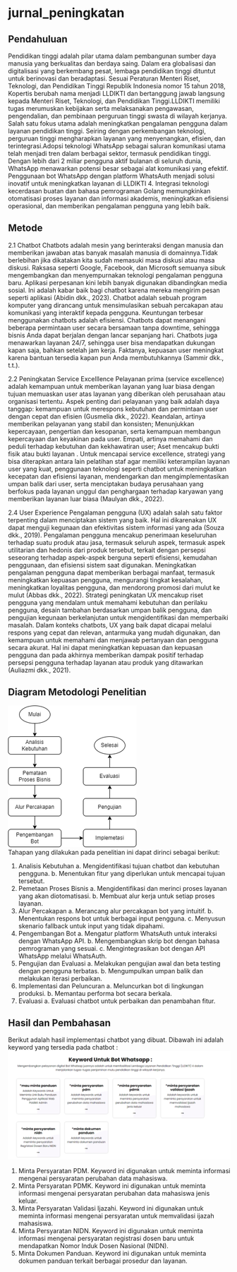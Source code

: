 # jurnal_peningkatan
## Pendahuluan
Pendidikan tinggi adalah pilar utama dalam pembangunan sumber daya manusia yang berkualitas dan berdaya saing. Dalam era globalisasi dan digitalisasi yang berkembang pesat, lembaga pendidikan tinggi dituntut untuk berinovasi dan beradaptasi. Sesuai Peraturan Menteri Riset, Teknologi, dan Pendidikan Tinggi Republik Indonesia nomor 15 tahun 2018, Kopertis berubah nama menjadi LLDIKTI dan bertanggung jawab langsung kepada Menteri Riset, Teknologi, dan Pendidikan Tinggi.LLDIKTI memiliki tugas merumuskan kebijakan serta melaksanakan pengawasan, pengendalian, dan pembinaan perguruan tinggi swasta di wilayah kerjanya. Salah satu fokus utama adalah meningkatkan pengalaman pengguna dalam layanan pendidikan tinggi. Seiring dengan perkembangan teknologi, perguruan tinggi mengharapkan layanan yang menyenangkan, efisien, dan terintegrasi.Adopsi teknologi WhatsApp sebagai saluran komunikasi utama telah menjadi tren dalam berbagai sektor, termasuk pendidikan tinggi. Dengan lebih dari 2 miliar pengguna aktif bulanan di seluruh dunia, WhatsApp menawarkan potensi besar sebagai alat komunikasi yang efektif. Penggunaan bot WhatsApp dengan platform WhatsAuth menjadi solusi inovatif untuk meningkatkan layanan di LLDIKTI 4. Integrasi teknologi kecerdasan buatan dan bahasa pemrograman Golang memungkinkan otomatisasi proses layanan dan informasi akademis, meningkatkan efisiensi operasional, dan memberikan pengalaman pengguna yang lebih baik.
## Metode
2.1 Chatbot
Chatbots adalah mesin yang berinteraksi dengan manusia dan memberikan jawaban atas banyak masalah manusia di domainnya.Tidak berlebihan jika dikatakan kita sudah memasuki masa diskusi atau masa diskusi. Raksasa seperti Google, Facebook, dan Microsoft semuanya sibuk mengembangkan dan menyempurnakan teknologi pengalaman pengguna baru. Aplikasi perpesanan kini lebih banyak digunakan dibandingkan media sosial. Ini adalah kabar baik bagi chatbot karena mereka mengirim pesan seperti aplikasi (Abidin dkk., 2023). Chatbot adalah sebuah program komputer yang dirancang untuk mensimulasikan sebuah percakapan atau komunikasi yang interaktif kepada pengguna. Keuntungan terbesar menggunakan chatbots adalah efisiensi. Chatbots dapat menangani beberapa permintaan user secara bersamaan tanpa downtime, sehingga bisnis Anda dapat berjalan dengan lancar sepanjang hari. Chatbots juga menawarkan layanan 24/7, sehingga user bisa mendapatkan dukungan kapan saja, bahkan setelah jam kerja. Faktanya, kepuasan user meningkat karena bantuan tersedia kapan pun Anda membutuhkannya (Sammir dkk., t.t.).

2.2 Peningkatan Service Excelllence
Pelayanan  prima  (service  excellence) adalah kemampuan untuk memberikan layanan yang luar biasa dengan tujuan memuaskan user atas layanan yang diberikan oleh perusahaan atau organisasi tertentu. Aspek penting dari pelayanan yang baik adalah daya tanggap: kemampuan untuk merespons kebutuhan dan permintaan user dengan cepat dan efisien (Gusmelia dkk., 2022). Keandalan, artinya memberikan pelayanan yang stabil dan konsisten; Menunjukkan kepercayaan, pengertian dan kesopanan, serta kemampuan membangun kepercayaan dan keyakinan pada user. Empati, artinya memahami dan peduli terhadap kebutuhan dan kekhawatiran user; Aset mencakup bukti fisik atau bukti layanan . Untuk mencapai service excellence, strategi yang bisa diterapkan antara lain pelatihan staf agar memiliki keterampilan layanan user yang kuat, penggunaan teknologi seperti chatbot untuk meningkatkan kecepatan dan efisiensi layanan, mendengarkan dan mengimplementasikan umpan balik dari user, serta menciptakan budaya perusahaan yang berfokus pada layanan unggul dan penghargaan terhadap karyawan yang memberikan layanan luar biasa (Maulyan dkk., 2022).

2.4 User Experience
Pengalaman pengguna (UX) adalah salah satu faktor terpenting dalam menciptakan sistem yang baik. Hal ini dikarenakan UX dapat menguji kegunaan dan efektivitas sistem informasi yang ada (Souza dkk., 2019). Pengalaman pengguna mencakup penerimaan keseluruhan terhadap suatu produk atau jasa, termasuk seluruh aspek, termasuk aspek utilitarian dan hedonis dari produk tersebut, terkait dengan persepsi seseorang terhadap aspek-aspek berguna seperti efisiensi, kemudahan penggunaan, dan efisiensi sistem saat digunakan. Meningkatkan pengalaman pengguna dapat memberikan berbagai manfaat, termasuk meningkatkan kepuasan pengguna, mengurangi tingkat kesalahan, meningkatkan loyalitas pengguna, dan mendorong promosi dari mulut ke mulut (Abbas dkk., 2022). Strategi peningkatan UX mencakup riset pengguna yang mendalam untuk memahami kebutuhan dan perilaku pengguna, desain tambahan berdasarkan umpan balik pengguna, dan pengujian kegunaan berkelanjutan untuk mengidentifikasi dan memperbaiki masalah. Dalam konteks chatbots, UX yang baik dapat dicapai melalui respons yang cepat dan relevan, antarmuka yang mudah digunakan, dan kemampuan untuk memahami dan menjawab pertanyaan dan pengguna secara akurat. Hal ini dapat meningkatkan kepuasan dan kepuasan pengguna dan pada akhirnya memberikan dampak positif terhadap persepsi pengguna terhadap layanan atau produk yang ditawarkan (Auliazmi dkk., 2021).

## Diagram Metodologi Penelitian
   ![image](https://github.com/haryadi14/jurnal_peningkatan-/blob/master/FLOW%20CHART%20TA.drawio.png?raw=true)  
Tahapan yang dilakukan pada penelitian ini dapat dirinci sebagai berikut:
1.	Analisis Kebutuhan
a.	Mengidentifikasi tujuan chatbot dan kebutuhan pengguna.
b.	Menentukan fitur yang diperlukan untuk mencapai tujuan tersebut.
2.	Pemetaan Proses Bisnis
a.	Mengidentifikasi dan merinci proses layanan yang akan diotomatisasi.
b.	Membuat alur kerja untuk setiap proses layanan.
3.	Alur Percakapan
a.	Merancang alur percakapan bot yang intuitif.
b.	Menentukan respons bot untuk berbagai input pengguna.
c.	Menyusun skenario fallback untuk input yang tidak dipahami.
4.	Pengembangan Bot 
a.	Mengatur platform WhatsAuth untuk interaksi dengan WhatsApp API.
b.	Mengembangkan skrip bot dengan bahasa pemrograman yang sesuai.
c.	Mengintegrasikan bot dengan API WhatsApp melalui WhatsAuth.
5.	Pengujian dan Evaluasi
a.	Melakukan pengujian awal dan beta testing dengan pengguna terbatas.
b.	Mengumpulkan umpan balik dan melakukan iterasi perbaikan.
6.	Implementasi dan Peluncuran
a.	Meluncurkan bot di lingkungan produksi.
b.	Memantau performa bot secara berkala.
7.	Evaluasi 
a.	Evaluasi chatbot untuk perbaikan dan penambahan fitur.

## Hasil dan Pembahasan
Berikut adalah hasil implementasi chatbot yang dibuat. Dibawah ini adalah keyword yang tersedia pada chatbot :
   ![image](https://github.com/haryadi14/jurnal_peningkatan-//blob/master/Capture.PNG?raw=true)  
1.	Minta Persyaratan PDM. Keyword ini digunakan untuk meminta informasi mengenai persyaratan perubahan data mahasiswa.
2.	Minta Persyaratan PDMK. Keyword ini digunakan untuk meminta informasi mengenai persyaratan perubahan data mahasiswa jenis keluar.
3.	Minta Persyaratan Validasi Ijazahi. Keyword ini digunakan untuk meminta informasi mengenai persyaratan untuk memvalidasi ijazah mahasiswa.
4.	Minta Persyaratan NIDN. Keyword ini digunakan untuk meminta informasi mengenai persyaratan registrasi dosen baru untuk mendapatkan Nomor Induk Dosen Nasional (NIDN).
5.	Minta Dokumen Panduan. Keyword ini digunakan untuk meminta dokumen panduan terkait berbagai prosedur dan layanan.



